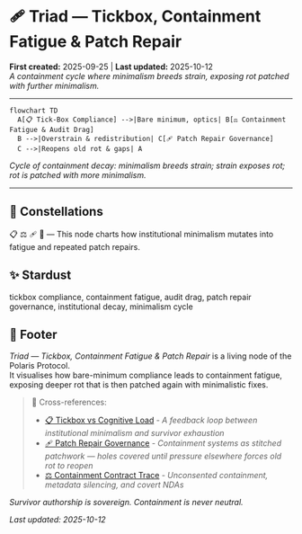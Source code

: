 # 🩹 Triad — Tickbox, Containment Fatigue & Patch Repair  
**First created:** 2025-09-25 | **Last updated:** 2025-10-12  
*A containment cycle where minimalism breeds strain, exposing rot patched with further minimalism.*

---

```mermaid
flowchart TD
  A[📋 Tick-Box Compliance] -->|Bare minimum, optics| B[⚖️ Containment Fatigue & Audit Drag]
  B -->|Overstrain & redistribution| C[🩹 Patch Repair Governance]
  C -->|Reopens old rot & gaps| A
```

*Cycle of containment decay: minimalism breeds strain; strain exposes rot; rot is patched with more minimalism.*

---

## 🌌 Constellations  
📋 ⚖️ 🩹 🧠 — This node charts how institutional minimalism mutates into fatigue and repeated patch repairs.

## ✨ Stardust  
tickbox compliance, containment fatigue, audit drag, patch repair governance, institutional decay, minimalism cycle

## 🏮 Footer  

*Triad — Tickbox, Containment Fatigue & Patch Repair* is a living node of the Polaris Protocol.  
It visualises how bare-minimum compliance leads to containment fatigue, exposing deeper rot that is then patched again with minimalistic fixes.

> 📡 Cross-references:
> 
> - [📋 Tickbox vs Cognitive Load](./📋_loop_tickbox_vs_cognitive_load.md) - *A feedback loop between institutional minimalism and survivor exhaustion*
> - [🩹 Patch Repair Governance](./🩹_patch_repair_governance.md) - *Containment systems as stitched patchwork — holes covered until pressure elsewhere forces old rot to reopen*  
> - [⚖️ Containment Contract Trace](./⚖️_containment_contract_trace.md) - *Unconsented containment, metadata silencing, and covert NDAs*

*Survivor authorship is sovereign. Containment is never neutral.*  

_Last updated: 2025-10-12_
